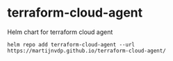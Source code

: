 # terraform-cloud-agent
Helm chart for terraform cloud agent

```
helm repo add terraform-cloud-agent --url https://martijnvdp.github.io/terraform-cloud-agent/
```
